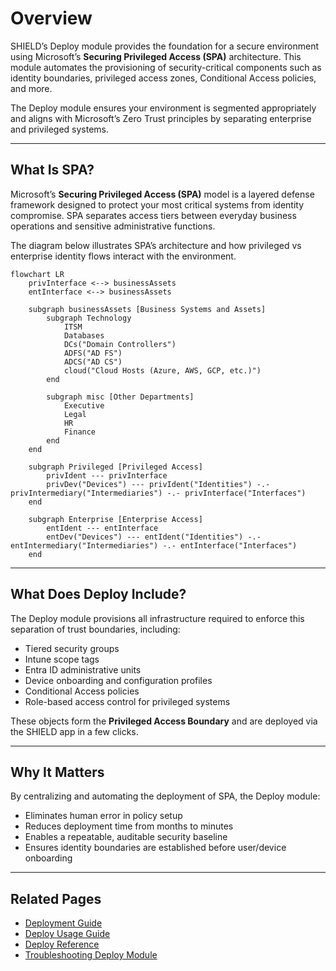 # Overview

SHIELD’s Deploy module provides the foundation for a secure environment using Microsoft’s **Securing Privileged Access (SPA)** architecture. This module automates the provisioning of security-critical components such as identity boundaries, privileged access zones, Conditional Access policies, and more.

The Deploy module ensures your environment is segmented appropriately and aligns with Microsoft’s Zero Trust principles by separating enterprise and privileged systems.

---

## What Is SPA?

Microsoft’s **Securing Privileged Access (SPA)** model is a layered defense framework designed to protect your most critical systems from identity compromise. SPA separates access tiers between everyday business operations and sensitive administrative functions.

The diagram below illustrates SPA’s architecture and how privileged vs enterprise identity flows interact with the environment.

```mermaid
flowchart LR
    privInterface <--> businessAssets
    entInterface <--> businessAssets

    subgraph businessAssets [Business Systems and Assets]
        subgraph Technology
            ITSM
            Databases
            DCs("Domain Controllers")
            ADFS("AD FS")
            ADCS("AD CS")
            cloud("Cloud Hosts (Azure, AWS, GCP, etc.)")
        end

        subgraph misc [Other Departments]
            Executive
            Legal
            HR
            Finance
        end
    end

    subgraph Privileged [Privileged Access]
        privIdent --- privInterface
        privDev("Devices") --- privIdent("Identities") -.- privIntermediary("Intermediaries") -.- privInterface("Interfaces")
    end

    subgraph Enterprise [Enterprise Access]
        entIdent --- entInterface
        entDev("Devices") --- entIdent("Identities") -.- entIntermediary("Intermediaries") -.- entInterface("Interfaces")
    end
```

---

## What Does Deploy Include?

The Deploy module provisions all infrastructure required to enforce this separation of trust boundaries, including:

- Tiered security groups
- Intune scope tags
- Entra ID administrative units
- Device onboarding and configuration profiles
- Conditional Access policies
- Role-based access control for privileged systems

These objects form the **Privileged Access Boundary** and are deployed via the SHIELD app in a few clicks.

---

## Why It Matters

By centralizing and automating the deployment of SPA, the Deploy module:

- Eliminates human error in policy setup
- Reduces deployment time from months to minutes
- Enables a repeatable, auditable security baseline
- Ensures identity boundaries are established before user/device onboarding

---

## Related Pages

- [Deployment Guide](../Deployment.md)
- [Deploy Usage Guide](Usage-Guide.md)
- [Deploy Reference](Reference/index.md)
- [Troubleshooting Deploy Module](Troubleshooting.md)

